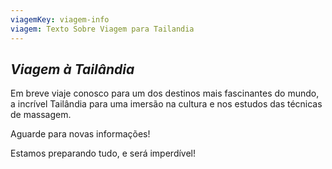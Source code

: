 ```yaml
---
viagemKey: viagem-info
viagem: Texto Sobre Viagem para Tailandia
---
```

## _**Viagem à Tailândia**_

Em breve viaje conosco para um dos destinos mais fascinantes do mundo, a incrível Tailândia para uma imersão na cultura e nos estudos das técnicas de massagem.

Aguarde para novas informações!

Estamos preparando tudo, e será imperdível!
